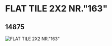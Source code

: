 # FLAT TILE 2X2 NR."163"
## 14875
![FLAT TILE 2X2 NR."163"](https://lc-www-live-s.legocdn.com/media/bricks/5/2/6044242.jpg)